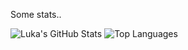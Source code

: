 Some stats..

![Luka's GitHub Stats](https://github-readme-stats.vercel.app/api?username=Luka-998&show_icons=true&count_private=true)
![Top Languages](https://github-readme-stats.vercel.app/api/top-langs/?username=Luka-998&layout=compact)
